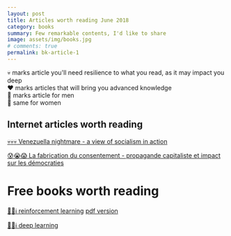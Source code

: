 ```yaml
---
layout: post
title: Articles worth reading June 2018
category: books
summary: Few remarkable contents, I'd like to share
image: assets/img/books.jpg
# comments: true
permalink: bk-article-1
---
```


:skull: marks article you'll need resilience to what you read, as it may impact you deep  
:hearts: marks articles that will bring you advanced knowledge   
:man: marks article for men  
:woman: same for women  


## Internet articles worth reading 
[:skull::skull::skull: Venezuella nightmare - a view of socialism in action](https://fee.org/articles/3-myths-of-socialism-debunked-by-venezuela-s-nightmare/)

[:cold_sweat::sob::scream: La fabrication du consentement - propagande capitaliste et impact sur les démocraties ](http://www.acrimed.org/Lire-La-fabrication-du-consentement-de-Noam-Chomsky-et-Edward-Herman-un-extrait) 

# Free books worth reading
[:gift_heart::free::information_source: reinforcement learning](http://incompleteideas.net/book/the-book-2nd.html) [pdf version](http://www.incompleteideas.net/book/bookdraft2017nov5.pdf)

[:gift_heart::free::information_source: deep learning](http://www.deeplearningbook.org/)
